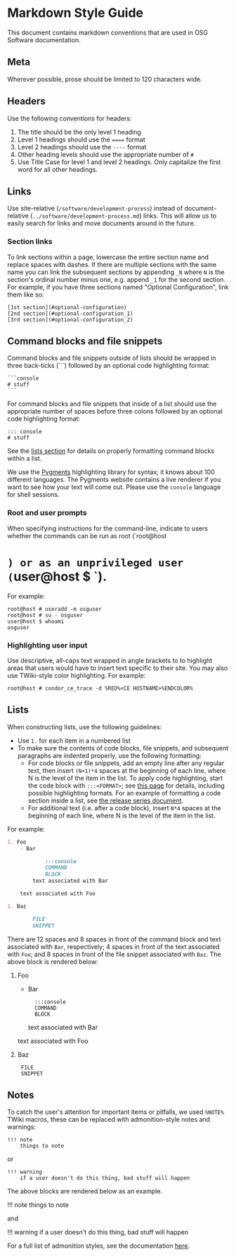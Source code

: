 Markdown Style Guide
====================

This document contains markdown conventions that are used in OSG Software documentation.

Meta
----

Wherever possible, prose should be limited to 120 characters wide.

Headers
-------

Use the following conventions for headers:

1. The title should be the only level 1 heading
1. Level 1 headings should use the `====` format
1. Level 2 headings should use the `----` format
1. Other heading levels should use the appropriate number of `#`
1. Use Title Case for level 1 and level 2 headings. Only capitalize the first word for all other headings.

Links
-----

Use site-relative (`/software/development-process`) instead of document-relative (`../software/development-process.md`)
links. This will allow us to easily search for links and move documents around in the future.

### Section links ###

To link sections within a page, lowercase the entire section name and replace spaces with dashes. If there are multiple
sections with the same name you can link the subsequent sections by appending `_N` where `N` is the section's ordinal
number minus one, e.g. append `_1` for the second section. For example, if you have three sections named "Optional
Configuration", link them like so:

```
[1st section](#optional-configuration)
[2nd section](#optional-configuration_1)
[3rd section](#optional-configuration_2)
```

Command blocks and file snippets
--------------------------------

Command blocks and file snippets outside of lists should be wrapped in three back-ticks (\`\`\`) followed by an optional
code highlighting format:

    ```console
    # stuff
    ```

For command blocks and file snippets that inside of a list should use the appropriate number of spaces before three
colons followed by an optional code highlighting format:

```
::: console
# stuff
```

See the [lists section](#lists) for details on properly formatting command blocks within a list.

We use the [Pygments](http://pygments.org/) highlighting library for syntax; it knows about 100 different languages.
The Pygments website contains a live renderer if you want to see how your text will come out.  Please use the `console`
language for shell sessions.

### Root and user prompts ###

When specifying instructions for the command-line, indicate to users whether the commands can be run as root (`root@host
# `) or as an unprivileged user (`user@host $ `).

For example:

```console
root@host # useradd -m osguser
root@host # su - osguser
user@host $ whoami
osguser
```

### Highlighting user input  ###

Use descriptive, all-caps text wrapped in angle brackets to to highlight areas that users would have to insert text
specific to their site. You may also use TWiki-style color highlighting. For example:

```console
root@host # condor_ce_trace -d %RED%<CE HOSTNAME>%ENDCOLOR%
```

Lists
-----

When constructing lists, use the following guidelines:

- Use `1.` for each item in a numbered list
- To make sure the contents of code blocks, file snippets, and subsequent paragraphs are indented properly, use the
  following formatting:
    - For code blocks or file snippets, add an empty line after any regular text, then insert `(N+1)*4` spaces at the
      beginning of each line, where N is the level of the item in the list. To apply code highlighting, start the code
      block with `:::<FORMAT>`; see [this page](http://squidfunk.github.io/mkdocs-material/extensions/codehilite/) for
      details, including possible highlighting formats.  For an example of formatting a code section inside a list, see
      [the release series document](https://github.com/opensciencegrid/docs/blob/master/docs/release/release_series.md).
    - For additional text (i.e. after a code block), insert `N*4` spaces at the beginning of each line, where N is the
      level of the item in the list.

For example:

```markdown
1. Foo
    - Bar

            :::console
            COMMAND
            BLOCK
        text associated with Bar

    text associated with Foo

1. Baz

        FILE
        SNIPPET

```

There are 12 spaces and 8 spaces in front of the command block and text associated with `Bar`, respectively; 4 spaces in
front of the text associated with `Foo`; and 8 spaces in front of the file snippet associated with `Baz`.  The above
block is rendered below:

1. Foo
    - Bar

            :::console
            COMMAND
            BLOCK
        text associated with Bar

    text associated with Foo

1. Baz

        FILE
        SNIPPET

Notes
-----

To catch the user's attention for important items or pitfalls, we used `%NOTE%` TWiki macros, these can be replaced with
admonition-style notes and warnings:

```
!!! note
    things to note
```

or

```
!!! warning
    if a user doesn't do this thing, bad stuff will happen
```

The above blocks are rendered below as an example.

!!! note things to note

and

!!! warning if a user doesn't do this thing, bad stuff will happen

For a full list of admonition styles, see the documentation
[here](https://squidfunk.github.io/mkdocs-material/extensions/admonition/).
